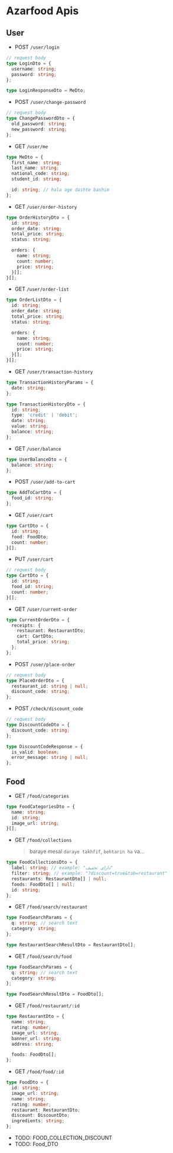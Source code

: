 # Azarfood Apis

## User

- POST `/user/login`

```ts
// request body
type LoginDto = {
  username: string;
  password: string;
};

type LoginResponseDto = MeDto;
```

- POST `/user/change-password`

```ts
// request body
type ChangePasswordDto = {
  old_password: string;
  new_password: string;
};
```

- GET `/user/me`

```ts
type MeDto = {
  first_name: string;
  last_name: string;
  national_code: string;
  student_id: string;

  id: string; // hala age dashte bashim
};
```

- GET `/user/order-history`

```ts
type OrderHistoryDto = {
  id: string;
  order_date: string;
  total_price: string;
  status: string;

  orders: {
    name: string;
    count: number;
    price: string;
  }[];
}[];
```

- GET `/user/order-list`

```ts
type OrderListDto = {
  id: string;
  order_date: string;
  total_price: string;
  status: string;

  orders: {
    name: string;
    count: number;
    price: string;
  }[];
}[];
```

- GET `/user/transaction-history`

```ts
type TransactionHistoryParams = {
  date: string;
};

type TransactionHistoryDto = {
  id: string;
  type: 'credit' | 'debit';
  date: string;
  value: string;
  balance: string;
};
```

- GET `/user/balance`

```ts
type UserBalanceDto = {
  balance: string;
};
```

- POST `/user/add-to-cart`

```ts
type AddToCartDto = {
  food_id: string;
};
```

- GET `/user/cart`

```ts
type CartDto = {
  id: string;
  food: FoodDto;
  count: number;
}[];
```

- PUT `/user/cart`

```ts
// request body
type CartDto = {
  id: string;
  food_id: string;
  count: number;
}[];
```

- GET `/user/current-order`

```ts
type CurrentOrderDto = {
  receipts: {
    restaurant: RestaurantDto;
    cart: CartDto;
    total_price: string;
  };
};
```

- POST `/user/place-order`

```ts
// request body
type PlaceOrderDto = {
  restaurant_id: string | null;
  discount_code: string;
};
```

- POST `/check/discount_code`

```ts
// request body
type DiscountCodeDto = {
  discount_code: string;
};

type DiscountCodeResponse = {
  is_valid: boolean;
  error_message: string | null;
};
```

## Food

- GET `/food/categories`

```ts
type FoodCategoriesDto = {
  name: string;
  id: string;
  image_url: string;
}[];
```

- GET `/food/collections`

  > baraye mesal `daraye takhfif`, `behtarin ha` va...

```ts
type FoodCollectionsDto = {
  label: string; // example: "دارای تخفیف"
  filter: string; // example: "?discount=true&tab=restaurant"
  restaurants: RestaurantDto[] | null;
  foods: FoodDto[] | null;
  id: string;
};
```

- GET `/food/search/restaurant`

```ts
type FoodSearchParams = {
  q: string; // search text
  category: string;
};

type RestaurantSearchResultDto = RestaurantDto[];
```

- GET `/food/search/food`

```ts
type FoodSearchParams = {
  q: string; // search text
  category: string;
};

type FoodSearchResultDto = FoodDto[];
```

- GET `/food/restaurant/:id`

```ts
type RestaurantDto = {
  name: string;
  rating: number;
  image_url: string;
  banner_url: string;
  address: string;

  foods: FoodDto[];
};
```

- GET `/food/food/:id`

```ts
type FoodDto = {
  id: string;
  image_url: string;
  name: string;
  rating: number;
  restaurant: RestaurantDto;
  discount: DiscountDto;
  ingredients: string;
};
```

- TODO: FOOD_COLLECTION_DISCOUNT
- TODO: Food_DTO
